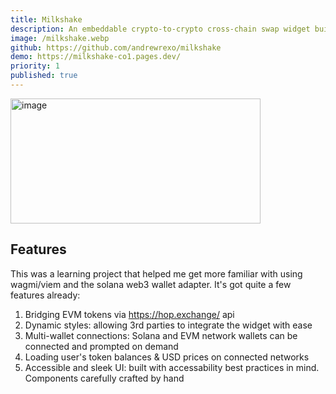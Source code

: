 ```yaml
---
title: Milkshake
description: An embeddable crypto-to-crypto cross-chain swap widget built with React. Allows for custom themes, configurable networks / assets, and supports multi-network wallet connections.
image: /milkshake.webp
github: https://github.com/andrewrexo/milkshake
demo: https://milkshake-co1.pages.dev/
priority: 1
published: true
---
```


<img width="400px" class="rounded-lg" height="200px" alt="image" src="/milkshake.webp">

## Features

This was a learning project that helped me get more familiar with using wagmi/viem and the solana web3 wallet adapter. It's got quite a few features already:

1. Bridging EVM tokens via https://hop.exchange/ api
2. Dynamic styles: allowing 3rd parties to integrate the widget with ease
3. Multi-wallet connections: Solana and EVM network wallets can be connected and prompted on demand
4. Loading user's token balances & USD prices on connected networks
5. Accessible and sleek UI: built with accessability best practices in mind. Components carefully crafted by hand
